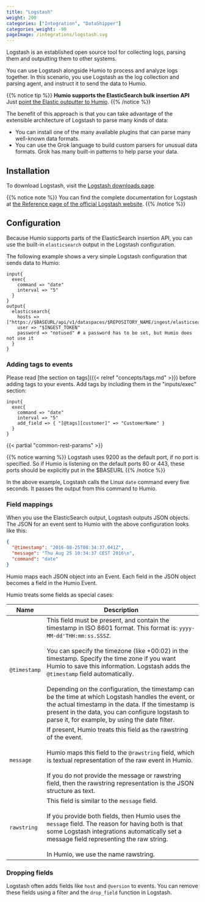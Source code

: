 ```yaml
---
title: "Logstash"
weight: 200
categories: ["Integration", "DataShipper"]
categories_weight: -90
pageImage: /integrations/logstash.svg
---
```


Logstash is an established open source tool for collecting logs,
parsing them and outputting them to other systems.

You can use Logstash alongside Humio to process and analyze logs
together. In this scenario, you use Logstash as the log collection and
parsing agent, and instruct it to send the data to Humio.

{{% notice tip %}}
__Humio supports the ElasticSearch bulk insertion API__  Just [point the Elastic outputter to Humio](#configuration).
{{% /notice %}}


The benefit of this approach is that you can take advantage of the
extensible architecture of Logstash to parse many kinds of data:

* You can install one of the many available plugins that can parse
  many well-known data formats.
* You can use the Grok language to build custom parsers for unusual
  data formats. Grok has many built-in patterns to help parse your
  data.

## Installation

To download Logstash, visit the [Logstash downloads page](https://www.elastic.co/downloads/logstash).

{{% notice note %}}
You can find the complete documentation for Logstash at [the Reference page of the official Logstash website](https://www.elastic.co/guide/en/logstash/current/index.html).
{{% /notice %}}


## Configuration

Because Humio supports parts of the ElasticSearch insertion API, you
can use the built-in `elasticsearch` output in the Logstash
configuration.

The following example shows a very simple Logstash configuration that
sends data to Humio:

```
input{
  exec{
    command => "date"
    interval => "5"
  }
}
output{
  elasticsearch{
    hosts => ["https://$BASEURL/api/v1/dataspaces/$REPOSITORY_NAME/ingest/elasticsearch/"]
    user => "$INGEST_TOKEN"
    password => "notused" # a password has to be set, but Humio does not use it
  }
}
```

### Adding tags to events
Please read [the section on tags]({{< relref "concepts/tags.md" >}}) before adding tags to your events. Add tags by including them in the "inputs/exec" section:

```
input{
  exec{
    command => "date"
    interval => "5"
    add_field => { "[@tags][customer]" => "CustomerName" }
  }
}
```



{{< partial "common-rest-params" >}}

{{% notice warning %}}
Logstash uses 9200 as the default port, if no port is specified. So if Humio is listening on the default ports 80 or 443, these ports should be explicitly put in the $BASEURL
{{% /notice %}}

In the above example, Logstash calls the Linux `date` command every
five seconds. It passes the output from this command to Humio.

### Field mappings

When you use the ElasticSearch output, Logstash outputs JSON
objects. The JSON for an event sent to Humio with the above
configuration looks like this:

```json
{
  "@timestamp": "2016-08-25T08:34:37.041Z",
  "message": "Thu Aug 25 10:34:37 CEST 2016\n",
  "command": "date"
}
```

Humio maps each JSON object into an Event. Each field in the JSON
object becomes a field in the Humio Event.

Humio treats some fields as special cases:

| Name                     |   Description |
---------------------------|---------------|
| `@timestamp`             | This field must be present, and contain the timestamp in ISO 8601 format. This format is: `yyyy-MM-dd'THH:mm:ss.SSSZ`. <br /><br />You can specify the timezone (like +00:02) in the timestamp. Specify the time zone if you want Humio to save this information. Logstash adds the `@timestamp` field automatically. <br /><br />Depending on the configuration, the timestamp can be the time at which Logstash handles the event, or the actual timestamp in the data. If the timestamp is present in the data, you can configure logstash to parse it, for example, by using the date filter. |
| `message`                | If present, Humio treats this field as the rawstring of the event. <br /><br />Humio maps this field to the `@rawstring` field, which is textual representation of the raw event in Humio. <br /><br />If you do not provide the message or rawstring field, then the rawstring representation is the JSON structure as text. |
| `rawstring`              | This field is similar to the `message` field. <br /><br />If you provide both fields, then Humio uses the `message` field. The reason for having both is that some Logstash integrations automatically set a message field representing the raw string. <br /><br />In Humio, we use the name rawstring. |

### Dropping fields

Logstash often adds fields like `host` and `@version` to events. You
can remove these fields using a filter and the `drop_field` function
in Logstash.

